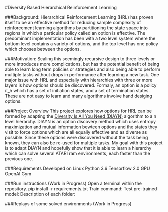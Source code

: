 #Diversity Based Hierarchical Reinforcement Learning

###Background:
Hierarchical Reinforcement Learning (HRL) has proven itself to be an effective method for reducing sample complexity of reinforcement learning algorithms by partitioning the state space into regions in which a particular policy called an option is effective. The predominant implementation has been with a two level system where the bottom level contains a variety of options, and the top level has one policy which chooses between the options.

###Motivation:
Scaling this seemingly recursive design to three levels or more introduces more complications, but has the potential benefit of being able to learn long term policies or strategies and also being able to perform multiple tasks without drops in performance after learning a new task. One major issue with HRL and especially with hierarchies with three or more layers is how options should be discovered. Formaly, an option is a policy π_h which has a set of initiation states, and a set of termination states. These are not easy to learn and many algorithms involve hand desiging options. 

###Project Overview
This project explores how options for  HRL can be formed by adapting the [Diversity Is All You Need (DIAYN)](https://arxiv.org/abs/1802.06070) algorithm to a n level hierarchy. DIAYN is an option discovery method which uses entropy maximization and mutual information bewteen options and the states they visit to force options which are all equally effective and as diverse as possible. Since these options were discovered without the task being known, they can also be re-used for multiple tasks.
My goal with this project is to adapt DIAYN and hopefully show that it is able to learn a hierarchy which can solve several ATARI ram environments, each faster than the previous one.

###Requirements
Developed on Linux
Python 3.6
Tensorflow 2.0 GPU
OpenAI Gym

###Run instructions
(Work in Progress)
Open a terminal within the repository.
pip install -r requirements.txt
Train command:
Test pre-trained model:
Description of each folder:


###Replays of some solved environments
(Work in Progress)
